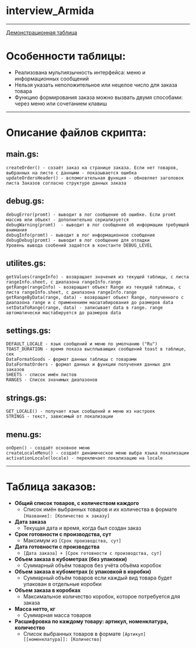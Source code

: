 # interview_Armida
____
[Демонстрационная таблица](https://docs.google.com/spreadsheets/d/1ImBOVOq80qEjWE0OAPSanQhT2R1uVIhDQFk7C2YzEM8/copy)
# Особенности таблицы:
  + Реализована мультиязычность интерфейса: меню и информационных сообщений
  + Нельзя указать неположительное или нецелое число для заказа товара
  + Функцию формирования заказа можно вызвать двумя способами: через меню или сочетанием клавиш
  ____
# Описание файлов скрипта:
## main.gs:
    createOrder() - созаёт заказ на странице заказа. Если нет товаров, выбранных на листе с данными - показывается ошибка
    updateOrdersHeader() - вспомогательная функция - обновляет заголовок листа Заказов согласно структуре данных заказа
## debug.gs:
    debugError(promt) - выводит в лог сообщение об ошибке. Если promt массив или объект - дополнительно сериализуется
    debugWarning(promt)  - выводит в лог сообщение об информации требующей внимания
    debugInfo(promt) - выводит в лог информационное сообщение
    debugDebug(promt) - выводит в лог сообщение для отладки
    Уровень вывода сообений задаётся в константе DEBUG_LEVEL
## utilites.gs:
    getValues(rangeInfo) - возвращает значения из текущей таблицы, с листа rangeInfo.sheet, с диапазона rangeInfo.range
    getRange(rangeInfo) - возвращает объект Range из текущей таблицы, с листа rangeInfo.sheet, с диапазона rangeInfo.range
    getRangeByData(range, data) - возвращает объект Range, полученного с диапазона range и с применением масштабирования до размеров data
    setDataToRange(range, data) - записывает data в range. range автоматически мастабируется до размеров data
## settings.gs:
    DEFAULT_LOCALE - язык сообщений и меню по умолчанию ("Ru")
    TOAST_DURATION - время показа высплывающих сообщений toast в таблице, сек
    DataFormatGoods - формат данных таблицы с товарами
    DataFormatOrders - формат данных и функции получения данных для заказов
    SHEETS - список имён листов
    RANGES - Список значимых диапазонов
## strings.gs:
    GET_LOCALE() - получает язык сообщений и меню из настроек
    STRINGS - текст, зависимый от локализации
## menu.gs:
    onOpen() - создаёт основное меню
    createLocaleMenu() - создаёт динамическое меню выбра языка локализации
    activationLocale(locale) - переключает локализацию на locale
____
# Таблица заказов:
  + **Общий список товаров, с количеством каждого**
    + Список имён выбранных товаров и их количества в формате ```[Название]: [Количество к заказу]```
  + **Дата заказа**
    + Текущая дата и время, когда был создан заказ
  + **Срок готовности с производства, сут**
    + Максимум из ```[Срок производства, сут]```
  + **Дата готовности с производства**
    + ```[Дата заказа] + [Срок готовности с производства, сут]```
  + **Объем заказа в кубометрах (без упаковки)**
    + Суммарный объём товаров без учёта объёма коробок
  + **Объем заказа в кубометрах (с упаковкой в коробки)**
    + Суммарный объём товаров если каждый вид товара будет упакован в отдельные коробки
  + **Объем заказа в коробках**
    + Максимальное количество коробок, которое потребуется для заказа
  + **Масса нетто, кг**
    + Суммарная масса товаров
  + **Расшифровка по каждому товару: артикул, номенклатура, количество**
    + Список выбранных товаров в формате ```[Артикул] [[номенклатура]]: [Количество]```
